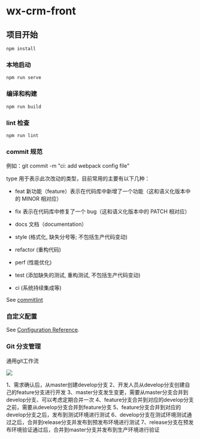 # wx-crm-front

## 项目开始
```
npm install
```

### 本地启动
```
npm run serve
```

### 编译和构建
```
npm run build
```

### lint 检查
```
npm run lint
```
### commit 规范
例如：git commit -m "ci: add webpack config file"

type 用于表示此次改动的类型，目前常用的主要有以下几种：

- feat 新功能（feature）表示在代码库中新增了一个功能（这和语义化版本中的 MINOR 相对应）

- fix 表示在代码库中修复了一个 bug（这和语义化版本中的 PATCH 相对应）

- docs 文档（documentation）

- style (格式化, 缺失分号等; 不包括生产代码变动)

- refactor (重构代码)

- perf (性能优化)

- test (添加缺失的测试, 重构测试, 不包括生产代码变动)

- ci (系统持续集成等)

See [commitlint](https://github.com/marionebl/commitlint/tree/master/%40commitlint/config-conventional#type-enum)


### 自定义配置
See [Configuration Reference](https://cli.vuejs.org/config/).

### Git 分支管理

通用git工作流

<img src="http://nos.netease.com/edu-image/1548294632426-yzs.jpeg">

1、需求确认后，从master创建develop分支
2、开发人员从develop分支创建自己的feature分支进行开发
3、master分支发生变更，需要从master分支合并到develop分支、可以考虑定期合并一次
4、feature分支合并到对应的develop分支之前，需要从develop分支合并到feature分支
5、feature分支合并到对应的develop分支之后，发布到测试环境进行测试
6、develop分支在测试环境测试通过之后，合并到release分支并发布到预发布环境进行测试
7、release分支在预发布环境验证通过后，合并到master分支并发布到生产环境进行验证
